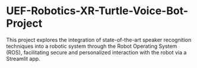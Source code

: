 # UEF-Robotics-XR-Turtle-Voice-Bot-Project
This project explores the integration of state-of-the-art speaker recognition techniques into a robotic system through the Robot Operating System (ROS), facilitating secure and personalized interaction with the robot via a Streamlit app.
